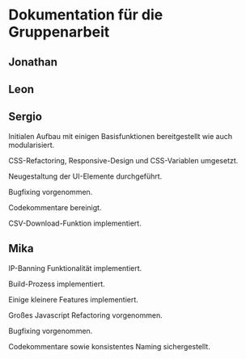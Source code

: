 # Dokumentation für die Gruppenarbeit

## Jonathan

## Leon

## Sergio

Initialen Aufbau mit einigen Basisfunktionen bereitgestellt wie auch modularisiert. 

CSS-Refactoring, Responsive-Design und CSS-Variablen umgesetzt. 

Neugestaltung der UI-Elemente durchgeführt. 

Bugfixing vorgenommen. 

Codekommentare bereinigt. 

CSV-Download-Funktion implementiert.

## Mika

IP-Banning Funktionalität implementiert.

Build-Prozess implementiert.

Einige kleinere Features implementiert.

Großes Javascript Refactoring vorgenommen.

Bugfixing vorgenommen. 

Codekommentare sowie konsistentes Naming sichergestellt. 